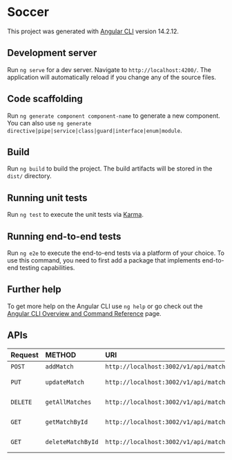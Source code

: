 # Soccer

This project was generated with [Angular CLI](https://github.com/angular/angular-cli) version 14.2.12.

## Development server

Run `ng serve` for a dev server. Navigate to `http://localhost:4200/`. The application will automatically reload if you change any of the source files.

## Code scaffolding

Run `ng generate component component-name` to generate a new component. You can also use `ng generate directive|pipe|service|class|guard|interface|enum|module`.

## Build

Run `ng build` to build the project. The build artifacts will be stored in the `dist/` directory.

## Running unit tests

Run `ng test` to execute the unit tests via [Karma](https://karma-runner.github.io).

## Running end-to-end tests

Run `ng e2e` to execute the end-to-end tests via a platform of your choice. To use this command, you need to first add a package that implements end-to-end testing capabilities.

## Further help

To get more help on the Angular CLI use `ng help` or go check out the [Angular CLI Overview and Command Reference](https://angular.io/cli) page.

## APIs

| Request | METHOD     |  URI | Description        |
| :-------- | :------- | :----- |:-------------------|
| `POST` | `addMatch` | `http://localhost:3002/v1/api/matches` | Add match          |
| `PUT` | `updateMatch` | `http://localhost:3002/v1/api/matches` | Update match       |
| `DELETE` | `getAllMatches` | `http://localhost:3002/v1/api/matches` | Get all matches    |
| `GET` | `getMatchById` | `http://localhost:3002/v1/api/matches` | Get match by Id    |
| `GET` | `deleteMatchById` | `http://localhost:3002/v1/api/matches` | Delete match by Id |


